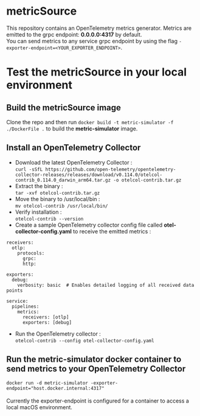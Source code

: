# metricSource
This repository contains an OpenTelemetry metrics generator. Metrics are emitted to the grpc endpoint: **0.0.0.0:4317** by default.<br/>
You can send metrics to any service grpc endpoint by using the flag ```-exporter-endpoint=<YOUR_EXPORTER_ENDPOINT>```.

# Test the metricSource in your local environment
## Build the metricSource image
Clone the repo and then run ```docker build -t metric-simulator -f ./DockerFile .``` to build the **metric-simulator** image.
## Install an OpenTelemetry Collector
* Download the latest OpenTelemetry Collector :<br/>
```curl -sSfL https://github.com/open-telemetry/opentelemetry-collector-releases/releases/download/v0.114.0/otelcol-contrib_0.114.0_darwin_arm64.tar.gz -o otelcol-contrib.tar.gz```
* Extract the binary :<br/>
```tar -xvf otelcol-contrib.tar.gz```
* Move the binary to /usr/local/bin :<br/>
```mv otelcol-contrib /usr/local/bin/```
* Verify installation :<br/>
```otelcol-contrib --version```
* Create a sample OpenTelemetry collector config file called **otel-collector-config.yaml** to receive the emitted metrics :<br/>
```
receivers:
  otlp:
    protocols:
      grpc:
      http:

exporters:
  debug:
    verbosity: basic  # Enables detailed logging of all received data points

service:
  pipelines:
    metrics:
      receivers: [otlp]
      exporters: [debug]
```
* Run the OpenTelemetry collector :<br/>
```otelcol-contrib --config otel-collector-config.yaml```
## Run the metric-simulator docker container to send metrics to your OpenTelemetry Collector
```docker run -d metric-simulator -exporter-endpoint="host.docker.internal:4317"``` <br/><br/>
Currently the exporter-endpoint is configured for a container to access a local macOS environment.
